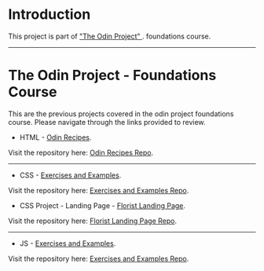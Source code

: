 # Introduction

This project is part of ["The Odin Project" ](https://www.theodinproject.com/lessons/foundations-rock-paper-scissors). foundations course.

---

# The Odin Project - Foundations Course

This are the previous projects covered in the odin project foundations course. Please navigate through the links provided to review.

* HTML - [Odin Recipes](https://grim3ntrix.github.io/odin-recipes/).

Visit the repository here: [Odin Recipes Repo](https://github.com/Grim3ntrix/odin-recipes).

---

* CSS  - [Exercises and Examples](https://grim3ntrix.github.io/odin-foundation-course-css/).

Visit the repository here: [Exercises and Examples Repo](https://github.com/Grim3ntrix/odin-foundation-course-css).

* CSS Project - Landing Page  - [Florist Landing Page](https://grim3ntrix.github.io/florist-landing-page/).

Visit the repository here: [Florist Landing Page Repo](https://github.com/Grim3ntrix/florist-landing-page).

---

* JS - [Exercises and Examples](https://grim3ntrix.github.io/odin-foundation-course-js/).

Visit the repository here: [Exercises and Examples Repo](https://github.com/Grim3ntrix/odin-foundation-course-js).
